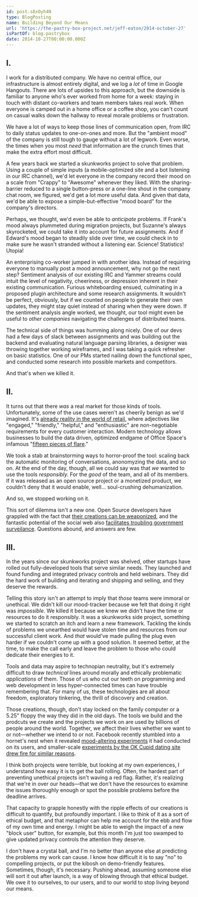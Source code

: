 ```yaml
---
id: post.s8xOyh4N
type: BlogPosting
name: Building Beyond Our Means
url: 'https://the-pastry-box-project.net/jeff-eaton/2014-october-27'
isPartOf: blog.pastrybox
date: 2014-10-27T00:00:00.000Z
---
```

## I.

I work for a distributed company. We have no central office, our infrastructure is almost entirely digital, and we log a *lot* of time in Google Hangouts. There are lots of upsides to this approach, but the downside is familiar to anyone who's ever worked from home for a week: staying in touch with distant co-workers and team members takes real work. When everyone is camped out in a home office or a coffee shop, you can't count on casual walks down the hallway to reveal morale problems or frustration.

We have a lot of ways to keep those lines of communication open, from IRC to daily status updates to one-on-ones and more. But the "ambient mood" of the company is still tough to gauge without a lot of legwork. Even worse, the times when you most *need* that information are the crunch times that make the extra effort most difficult.

A few years back we started a skunkworks project to solve that problem. Using a couple of simple inputs (a mobile-optimized site and a bot listening in our IRC channel), we'd let everyone in the company record their mood on a scale from "Crappy" to "Awesome" whenever they liked. With the sharing-barrier reduced to a single button-press or a one-line shout in the company chat room, we figured, we'd get a lot more useful data. And given that data, we'd be able to expose a simple-but-effective "mood board" for the company's directors.

Perhaps, we thought, we'd even be able to *anticipate* problems. If Frank's mood always plummeted during migration projects, but Suzanne's always skyrocketed, we could take it into account for future assignments. And if Edward's mood began to steadily slide over time, we could check in to make sure he wasn't stranded without a listening ear. Science! Statistics! Utopia!

An enterprising co-worker jumped in with another idea. Instead of requiring everyone to manually post a mood announcement, why not go the next step? Sentiment analysis of our existing IRC and Yammer streams could intuit the level of negativity, cheeriness, or depression inherent in their existing communication. Furious whiteboarding ensued, culminating in a proposed plugin architecture and some research assignments. It wouldn't be perfect, obviously, but if we counted on people to generate their own updates, they might stay quiet instead of sharing when they were down. If the sentiment analysis angle worked, we thought, our tool might even be useful to *other companies* navigating the challenges of distributed teams.

The technical side of things was humming along nicely. One of our devs had a few days of slack between assignments and was building out the backend and evaluating natural language parsing libraries, a designer was throwing together working wireframes, and I was taking a quick refresher on basic statistics. One of our PMs started nailing down the functional spec, and conducted some research into possible markets and competitors.

And that's when we killed it.

## II.

It turns out that there *was* a real market for those kinds of tools. Unfortunately, some of the use cases weren't as cheerily benign as we'd imagined. It's [already reality in the world of retail](http://www.newrepublic.com/article/112204/pret-manger-when-corporations-enforce-happiness), where adjectives like "engaged," "friendly," "helpful," and "enthusiastic" are non-negotiable requirements for every customer interaction. Modern technology allows businesses to build the data driven, optimized endgame of Office Space's infamous "[fifteen pieces of flare](https://www.youtube.com/watch?v=-74Jo85ji9Q)."

We took a stab at brainstorming ways to horror-proof the tool: scaling back the automatic monitoring of conversations, anonomyzing the data, and so on. At the end of the day, though, all we could say was that *we* wanted to use the tools *responsibly.* For the *good* of the team, and all of its members. If it was released as an open source project or a monetized product, we couldn't deny that it would enable, well… soul-crushing dehumanization.

And so, we stopped working on it.

This sort of dilemma isn't a new one. Open Source developers have grappled with the fact that [their creations can be weaponized](http://archive09.linux.com/articles/56426), and the fantastic potential of the social web also [facilitates troubling government surveilance](http://www.nytimes.com/2006/12/03/magazine/03intelligence.html?pagewanted=all&_r=0). Questions abound, and answers are few.

## III.

In the years since our skunkworks project was shelved, other startups have rolled out fully-developed tools that serve similar needs. They launched and found funding and integrated privacy controls and held webinars. They did the hard work of building and iterating and shipping and selling, and they deserve the rewards.

Telling this story isn't an attempt to imply that *those* teams were immoral or unethical. We didn't kill our mood-tracker because we felt that doing it right was *impossible*. We killed it because we knew we didn't have the time or resources to do it responsibly. It was a skunkworks side project, something we started to scratch an itch and learn a new framework. Tackling the kinds of problems we unearthed would have stolen time and resources from our successful client work. And *that* would've made pulling the plug even harder if we couldn't come up with a good solution. It seemed better, at the time, to make the call early and leave the problem to those who could dedicate their energies to it.

Tools and data may aspire to technopian neutrality, but it's extremely difficult to draw *technical* lines around morally and ethically problematic *applications* of them. Those of us who cut our teeth on programming and web development in less hyper-connected times can have trouble remembering that. For many of us, these technologies are all about freedom, exploratory tinkering, the thrill of discovery and creation.

Those creations, though, don't stay locked on the family computer or a 5.25" floppy the way they did in the old days. The tools we build and the prodcuts we create and the projects we work on are used by billions of people around the world. Together, we affect their lives whether we want to or not—whether we intend to or not. Facebook recently stumbled into a hornet's nest when it revealed [mood-altering experiments](http://www.theguardian.com/technology/2014/jul/04/privacy-watchdog-files-complaint-over-facebook-emotion-experiment) it had conducted on its users, and smaller-scale [experiments by the OK Cupid dating site drew fire for similar reasons](http://www.huffingtonpost.com/joseph-farrell/why-okcupids-experiments-_b_5655217.html).

I think both projects were terrible, but looking at my own experiences, I understand how easy it is to get the ball rolling. Often, the hardest part of preventing unethical projects isn't waving a red flag. Rather, it's realizing that we're in over our heads—that we don't have the resources to examine the issues thoroughly enough or spot the possible problems before the deadline arrives.

That capacity to grapple honestly with the ripple effects of our creations is difficult to quantify, but profoundly important. I like to think of it as a sort of ethical budget, and that metaphor can help me account for the ebb and flow of my own time and energy. I might be able to weigh the impact of a new "block user" button, for example, but this month I'm just too swamped to give updated privacy controls the attention they deserve.

I don't have a crystal ball, and I'm no better than anyone else at predicting the problems my work can cause. I know how difficult it is to say "no" to compelling projects, or put the kibosh on demo-friendly features. Sometimes, though, it's necessary. Pushing ahead, assuming someone else will sort it out after launch, is a way of blowing through that ethical budget. We owe it to ourselves, to our users, and to our world to stop living beyond our means.
